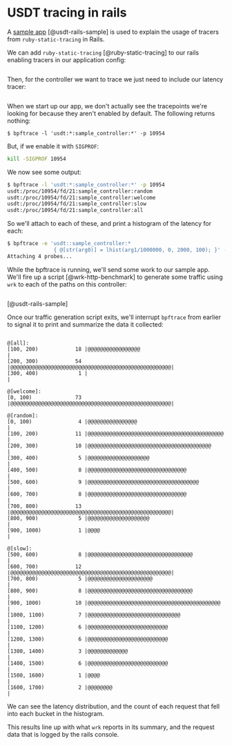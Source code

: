 # USDT tracing in rails

A [sample app](https://github.com/dalehamel/usdt-rails-sample) [@usdt-rails-sample] is used to explain the usage of
tracers from `ruby-static-tracing` in Rails.

We can add `ruby-static-tracing` [@ruby-static-tracing] to our rails enabling tracers in our application config:

```{.ruby include=src/usdt-rails-sample/config/application.rb  startLine=5 endLine=21}
```

Then, for the controller we want to trace we just need to include our latency tracer:
```{.ruby include=src/usdt-rails-sample/app/controllers/sample_controller.rb  startLine=1 endLine=24}
```

When we start up our app, we don't actually see the tracepoints we're looking for because they aren't
enabled by default. The following returns nothing:

```
$ bpftrace -l 'usdt:*:sample_controller:*' -p 10954
```

But, if we enable it with `SIGPROF`:

```bash
kill -SIGPROF 10954
```

We now see some output:

```bash
$ bpftrace -l 'usdt:*:sample_controller:*' -p 10954
usdt:/proc/10954/fd/21:sample_controller:random
usdt:/proc/10954/fd/21:sample_controller:welcome
usdt:/proc/10954/fd/21:sample_controller:slow
usdt:/proc/10954/fd/21:sample_controller:all
```

So we'll attach to each of these, and print a histogram of the latency for each:
```bash
$ bpftrace -e 'usdt::sample_controller:*
               { @[str(arg0)] = lhist(arg1/1000000, 0, 2000, 100); }' -p 10954
Attaching 4 probes...
```

While the bpftrace is running, we'll send some work to our sample app.
We'll fire up a script [@wrk-http-benchmark] to generate some traffic using `wrk` to each of the paths on this controller:

```{.bash include=src/usdt-rails-sample/scripts/wrk.sh}
```

[@usdt-rails-sample]

Once our traffic generation script exits, we'll interrupt `bpftrace` from earlier to signal it to
print and summarize the data it collected:

```

@[all]:
[100, 200)            18 |@@@@@@@@@@@@@@@@@                                   |
[200, 300)            54 |@@@@@@@@@@@@@@@@@@@@@@@@@@@@@@@@@@@@@@@@@@@@@@@@@@@@|
[300, 400)             1 |                                                    |

@[welcome]:
[0, 100)              73 |@@@@@@@@@@@@@@@@@@@@@@@@@@@@@@@@@@@@@@@@@@@@@@@@@@@@|

@[random]:
[0, 100)               4 |@@@@@@@@@@@@@@@@                                    |
[100, 200)            11 |@@@@@@@@@@@@@@@@@@@@@@@@@@@@@@@@@@@@@@@@@@@@        |
[200, 300)            10 |@@@@@@@@@@@@@@@@@@@@@@@@@@@@@@@@@@@@@@@@            |
[300, 400)             5 |@@@@@@@@@@@@@@@@@@@@                                |
[400, 500)             8 |@@@@@@@@@@@@@@@@@@@@@@@@@@@@@@@@                    |
[500, 600)             9 |@@@@@@@@@@@@@@@@@@@@@@@@@@@@@@@@@@@@                |
[600, 700)             8 |@@@@@@@@@@@@@@@@@@@@@@@@@@@@@@@@                    |
[700, 800)            13 |@@@@@@@@@@@@@@@@@@@@@@@@@@@@@@@@@@@@@@@@@@@@@@@@@@@@|
[800, 900)             5 |@@@@@@@@@@@@@@@@@@@@                                |
[900, 1000)            1 |@@@@                                                |

@[slow]:
[500, 600)             8 |@@@@@@@@@@@@@@@@@@@@@@@@@@@@@@@@@@                  |
[600, 700)            12 |@@@@@@@@@@@@@@@@@@@@@@@@@@@@@@@@@@@@@@@@@@@@@@@@@@@@|
[700, 800)             5 |@@@@@@@@@@@@@@@@@@@@@                               |
[800, 900)             8 |@@@@@@@@@@@@@@@@@@@@@@@@@@@@@@@@@@                  |
[900, 1000)           10 |@@@@@@@@@@@@@@@@@@@@@@@@@@@@@@@@@@@@@@@@@@@         |
[1000, 1100)           7 |@@@@@@@@@@@@@@@@@@@@@@@@@@@@@@                      |
[1100, 1200)           6 |@@@@@@@@@@@@@@@@@@@@@@@@@@                          |
[1200, 1300)           6 |@@@@@@@@@@@@@@@@@@@@@@@@@@                          |
[1300, 1400)           3 |@@@@@@@@@@@@@                                       |
[1400, 1500)           6 |@@@@@@@@@@@@@@@@@@@@@@@@@@                          |
[1500, 1600)           1 |@@@@                                                |
[1600, 1700)           2 |@@@@@@@@                                            |
```

We can see the latency distribution, and the count of each request that fell into each bucket in the histogram.

This results line up with what `wrk` reports in its summary, and the request data that is logged by the rails console.
